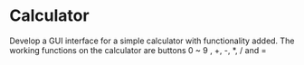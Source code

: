 # Calculator

Develop a GUI interface for a simple calculator with functionality added. 
The working functions on the calculator are buttons 0 ~ 9 , +, -, *, / and =
